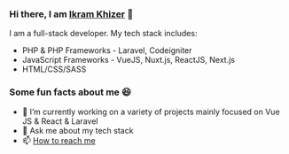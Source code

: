### Hi there, I am [Ikram Khizer](https://ikramkhizer.netlify.app/) 👋

I am a full-stack developer. My tech stack includes:
- PHP & PHP Frameworks - Laravel, Codeigniter
- JavaScript Frameworks - VueJS, Nuxt.js, ReactJS, Next.js
- HTML/CSS/SASS

### Some fun facts about me 😆

- 🔭 I’m currently working on a variety of projects mainly focused on Vue JS & React & Laravel
- 💬 Ask me about my tech stack
- 📫 [How to reach me](https://ikramkhizer.netlify.app/)

<!--
**ikramkhizar/ikramkhizar** is a ✨ _special_ ✨ repository because its `README.md` (this file) appears on your GitHub profile.
Here are some ideas to get you started:

- 🔭 I’m currently working on ...
- 🌱 I’m currently learning ...
- 👯 I’m looking to collaborate on ...
- 🤔 I’m looking for help with ...
- 💬 Ask me about ...
- 📫 How to reach me: ...
- 😄 Pronouns: ...
- ⚡ Fun fact: ...
-->
